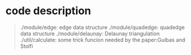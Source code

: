 # code description

> ./module/edge: edge data structure
> ./module/quadedge: quadedge data structure
> ./module/delaunay: Delaunay triangulation
> ./util/calculate: some trick funcion needed by the paper:Guibas and Stolfi

